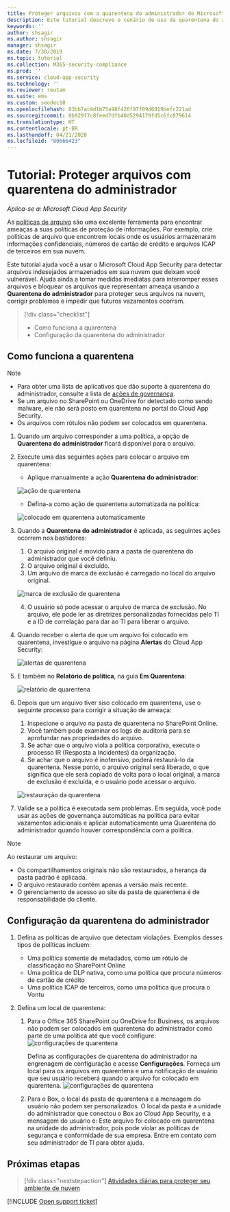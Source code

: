 ```yaml
---
title: Proteger arquivos com a quarentena do administrador do Microsoft Cloud App Security
description: Este tutorial descreve o cenário de uso da quarentena do administrador para controlar violações de dados.
keywords: ''
author: shsagir
ms.author: shsagir
manager: shsagir
ms.date: 7/30/2019
ms.topic: tutorial
ms.collection: M365-security-compliance
ms.prod: ''
ms.service: cloud-app-security
ms.technology: ''
ms.reviewer: reutam
ms.suite: ems
ms.custom: seodec18
ms.openlocfilehash: 83bb7ac4d1b75a98f426f97f09d6019befc221ad
ms.sourcegitcommit: 0b929f7c8feed7dfb40d5294179fd5c6fc079614
ms.translationtype: HT
ms.contentlocale: pt-BR
ms.lasthandoff: 04/21/2020
ms.locfileid: "80666423"
---
```

# <a name="tutorial-protect-files-with-admin-quarantine"></a>Tutorial: Proteger arquivos com quarentena do administrador

*Aplica-se a: Microsoft Cloud App Security*

As [políticas de arquivo](data-protection-policies.md) são uma excelente ferramenta para encontrar ameaças a suas políticas de proteção de informações. Por exemplo, crie políticas de arquivo que encontrem locais onde os usuários armazenaram informações confidenciais, números de cartão de crédito e arquivos ICAP de terceiros em sua nuvem.

Este tutorial ajuda você a usar o Microsoft Cloud App Security para detectar arquivos indesejados armazenados em sua nuvem que deixam você vulnerável. Ajuda ainda a tomar medidas imediatas para interromper esses arquivos e bloquear os arquivos que representam ameaça usando a **Quarentena do administrador** para proteger seus arquivos na nuvem, corrigir problemas e impedir que futuros vazamentos ocorram.

> [!div class="checklist"]
>
> * Como funciona a quarentena
> * Configuração da quarentena do administrador

## <a name="understand-how-quarantine-works"></a>Como funciona a quarentena

>[!NOTE]
>
> * Para obter uma lista de aplicativos que dão suporte à quarentena do administrador, consulte a lista de [ações de governança](governance-actions.md).
> * Se um arquivo no SharePoint ou OneDrive for detectado como sendo malware, ele não será posto em quarentena no portal do Cloud App Security.
> * Os arquivos com rótulos não podem ser colocados em quarentena.

1. Quando um arquivo corresponder a uma política, a opção de **Quarentena do administrador** ficará disponível para o arquivo.

2. Execute uma das seguintes ações para colocar o arquivo em quarentena:

    * Aplique manualmente a ação **Quarentena do administrador**:

    ![ação de quarentena](media/quarantine-action.png)

    * Defina-a como ação de quarentena automatizada na política:

    ![colocado em quarentena automaticamente](media/quarantine-automated.png)

3. Quando a **Quarentena do administrador** é aplicada, as seguintes ações ocorrem nos bastidores:

    1. O arquivo original é movido para a pasta de quarentena do administrador que você definiu.
    2. O arquivo original é excluído.
    3. Um arquivo de marca de exclusão é carregado no local do arquivo original.

    ![marca de exclusão de quarentena](media/quarantine-tombstone.png)

    4. O usuário só pode acessar o arquivo de marca de exclusão. No arquivo, ele pode ler as diretrizes personalizadas fornecidas pelo TI e a ID de correlação para dar ao TI para liberar o arquivo.

4. Quando receber o alerta de que um arquivo foi colocado em quarentena, investigue o arquivo na página **Alertas** do Cloud App Security:

    ![alertas de quarentena](media/quarantine-alerts.png)

5. E também no **Relatório de política**, na guia **Em Quarentena**:

    ![relatório de quarentena](media/quarantine-report.png)

6. Depois que um arquivo tiver siso colocado em quarentena, use o seguinte processo para corrigir a situação de ameaça:

    1. Inspecione o arquivo na pasta de quarentena no SharePoint Online.
    2. Você também pode examinar os logs de auditoria para se aprofundar nas propriedades do arquivo.
    3. Se achar que o arquivo viola a política corporativa, execute o processo IR (Resposta a Incidentes) da organização.
    4. Se achar que o arquivo é inofensivo, poderá restaurá-lo da quarentena. Nesse ponto, o arquivo original será liberado, o que significa que ele será copiado de volta para o local original, a marca de exclusão é excluída, e o usuário pode acessar o arquivo.

      ![restauração da quarentena](media/quarantine-restore.png)

7. Valide se a política é executada sem problemas. Em seguida, você pode usar as ações de governança automáticas na política para evitar vazamentos adicionais e aplicar automaticamente uma Quarentena do administrador quando houver correspondência com a política.

> [!NOTE]
> Ao restaurar um arquivo:
>
> * Os compartilhamentos originais não são restaurados, a herança da pasta padrão é aplicada.
> * O arquivo restaurado contém apenas a versão mais recente.
> * O gerenciamento de acesso ao site da pasta de quarentena é de responsabilidade do cliente.

## <a name="set-up-admin-quarantine"></a>Configuração da quarentena do administrador

1. Defina as políticas de arquivo que detectam violações. Exemplos desses tipos de políticas incluem:

    - Uma política somente de metadados, como um rótulo de classificação no SharePoint Online
    - Uma política de DLP nativa, como uma política que procura números de cartão de crédito
    - Uma política ICAP de terceiros, como uma política que procura o Vontu

2. Defina um local de quarentena:
   1. Para o Office 365 SharePoint ou OneDrive for Business, os arquivos não podem ser colocados em quarentena do administrador como parte de uma política até que você configure: ![configurações de quarentena](media/quarantine-warning.png)

      Defina as configurações de quarentena do administrador na engrenagem de configuração e acesse **Configurações**. Forneça um local para os arquivos em quarentena e uma notificação de usuário que seu usuário receberá quando o arquivo for colocado em quarentena.
      ![configurações de quarentena](media/quarantine-settings.png)

   2. Para o Box, o local da pasta de quarentena e a mensagem do usuário não podem ser personalizados. O local da pasta é a unidade do administrador que conectou o Box ao Cloud App Security, e a mensagem do usuário é: Este arquivo foi colocado em quarentena na unidade do administrador, pois pode violar as políticas de segurança e conformidade de sua empresa. Entre em contato com seu administrador de TI para obter ajuda.

## <a name="next-steps"></a>Próximas etapas

> [!div class="nextstepaction"]
> [Atividades diárias para proteger seu ambiente de nuvem](daily-activities-to-protect-your-cloud-environment.md)

[!INCLUDE [Open support ticket](includes/support.md)]
